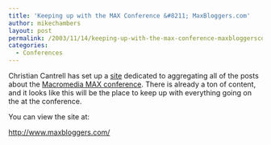 ```yaml
---
title: 'Keeping up with the MAX Conference &#8211; MaxBloggers.com'
author: mikechambers
layout: post
permalink: /2003/11/14/keeping-up-with-the-max-conference-maxbloggerscom/
categories:
  - Conferences
---
```



Christian Cantrell has set up a [site][1] dedicated to aggregating all of the posts about the [Macromedia MAX conference][2]. There is already a ton of content, and it looks like this will be the place to keep up with everything going on the at the conference.

You can view the site at:

<http://www.maxbloggers.com/>

 [1]: http://www.maxbloggers.com/
 [2]: http://macromedia.com/macromedia/conference/
